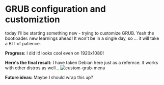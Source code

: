 # GRUB configuration and customiztion
today I'll be starting something new - trying to customize GRUB. Yeah the bootloader. new learnings ahead!
It won't be in a single day, so ... it will take a BIT of patience.

**Progress:** I did it! looks cool even on 1920x1080!  

**Here's the final result:**
I have taken Debian here just as a refernce. It works with other distros as well...
![custom-grub-menu](https://github.com/user-attachments/assets/2d3a41d9-731c-4f22-adf9-e18e17ffbcba)

**Future ideas:** Maybe I should wrap this up?
